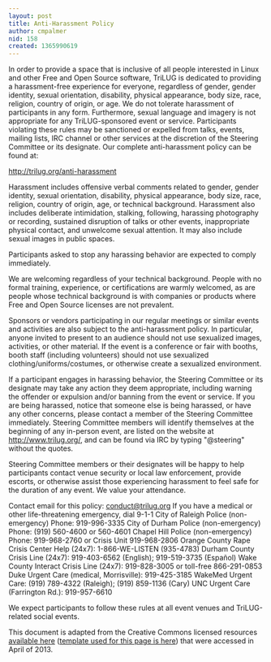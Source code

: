 ```yaml
---
layout: post
title: Anti-Harassment Policy
author: cmpalmer
nid: 158
created: 1365990619
---
```

In order to provide a space that is inclusive of all people interested in Linux and other Free and Open Source software, TriLUG is dedicated to providing a harassment-free experience for everyone, regardless of gender, gender identity, sexual orientation, disability, physical appearance, body size, race, religion, country of origin, or age. We do not tolerate harassment of participants in any form. Furthermore, sexual language and imagery is not appropriate for any TriLUG-sponsored event or service. Participants violating these rules may be sanctioned or expelled from talks, events, mailing lists, IRC channel or other services at the discretion of the Steering Committee or its designate. Our complete anti-harassment policy can be found at:

<a href="http://trilug.org/anti-harassment">http://trilug.org/anti-harassment</a>

Harassment includes offensive verbal comments related to gender, gender identity, sexual orientation, disability, physical appearance, body size, race, religion, country of origin, age, or technical background. Harassment also includes deliberate intimidation, stalking, following, harassing photography or recording, sustained disruption of talks or other events, inappropriate physical contact, and unwelcome sexual attention. It may also include sexual images in public spaces. 

Participants asked to stop any harassing behavior are expected to comply immediately.

We are welcoming regardless of your technical background. People with no formal training, experience, or certifications are warmly welcomed, as are people whose technical background is with companies or products where Free and Open Source licenses are not prevalent.

Sponsors or vendors participating in our regular meetings or similar events and activities are also subject to the anti-harassment policy. In particular, anyone invited to present to an audience should not use sexualized images, activities, or other material. If the event is a conference or fair with booths, booth staff (including volunteers) should not use sexualized clothing/uniforms/costumes, or otherwise create a sexualized environment.

If a participant engages in harassing behavior, the Steering Committee or its designate may take any action they deem appropriate, including warning the offender or expulsion and/or banning from the event or service. If you are being harassed, notice that someone else is being harassed, or have any other concerns, please contact a member of the Steering Committee immediately. Steering Committee members will identify themselves at the beginning of any in-person event, are listed on the website at <a href="http://www.trilug.org/">http://www.trilug.org/</a>, and can be found via IRC by typing "@steering" without the quotes.

Steering Committee members or their designates will be happy to help participants contact venue security or local law enforcement, provide escorts, or otherwise assist those experiencing harassment to feel safe for the duration of any event. We value your attendance.

Contact email for this policy: conduct@trilug.org
If you have a medical or other life-threatening emergency, dial 9-1-1
City of Raleigh Police (non-emergency) Phone: 919-996-3335
City of Durham Police (non-emergency) Phone: (919) 560-4600 or 560-4601
Chapel Hill Police (non-emergency) Phone: 919-968-2760 or Crisis Unit 919-968-2806
Orange County Rape Crisis Center Help (24x7): 1-866-WE-LISTEN (935-4783)
Durham County Crisis Line (24x7): 919-403-6562 (English); 919-519-3735 (Español)
Wake County Interact Crisis Line (24x7): 919-828-3005 or toll-free 866-291-0853
Duke Urgent Care (medical, Morrisville): 919-425-3185
WakeMed Urgent Care: (919) 789-4322 (Raleigh); (919) 859-1136 (Cary)
UNC Urgent Care (Farrington Rd.): 919-957-6610

We expect participants to follow these rules at all event venues and TriLUG-related social events.

This document is adapted from the Creative Commons licensed resources <a href="http://geekfeminism.wikia.com/wiki/Conference_anti-harassment?oldid=17209">available here</a> (<a href="http://geekfeminism.wikia.com/wiki/Conference_anti-harassment/Policy?oldid=17227">template used for this page is here</a>) that were accessed in April of 2013.
